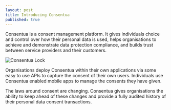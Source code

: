 ```yaml
---
layout: post
title: Introducing Consentua
published: true
---
```


Consentua is a consent management platform. It gives individuals choice and control over how their personal data is used, helps organisations to achieve and demonstrate data protection compliance, and builds trust between service providers and their customers.

<img src="{{ site.baseurl }}/public/logo/consentua-lock-pink.svg" alt="Consentua Lock" style="width: 165px margin: 0px auto;">

Organisations deploy Consentua within their own applications via some easy to use APIs to capture the consent of their own users. Individuals use Consentua enabled mobile apps to manage the consents they have given.

The laws around consent are changing. Consentua gives organisations the ability to keep ahead of these changes and provide a fully audited history of their personal data consent transactions.
